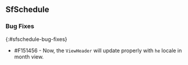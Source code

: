 ## SfSchedule

### Bug Fixes
{:#sfschedule-bug-fixes}

* \#F151456 - Now, the `ViewHeader` will update properly with `he` locale in month view.